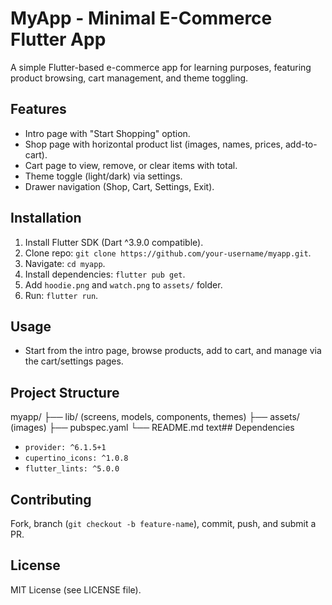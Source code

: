 # MyApp - Minimal E-Commerce Flutter App

A simple Flutter-based e-commerce app for learning purposes, featuring product browsing, cart management, and theme toggling.

## Features
- Intro page with "Start Shopping" option.
- Shop page with horizontal product list (images, names, prices, add-to-cart).
- Cart page to view, remove, or clear items with total.
- Theme toggle (light/dark) via settings.
- Drawer navigation (Shop, Cart, Settings, Exit).

## Installation
1. Install Flutter SDK (Dart ^3.9.0 compatible).
2. Clone repo: `git clone https://github.com/your-username/myapp.git`.
3. Navigate: `cd myapp`.
4. Install dependencies: `flutter pub get`.
5. Add `hoodie.png` and `watch.png` to `assets/` folder.
6. Run: `flutter run`.

## Usage
- Start from the intro page, browse products, add to cart, and manage via the cart/settings pages.

## Project Structure
myapp/
├── lib/ (screens, models, components, themes)
├── assets/ (images)
├── pubspec.yaml
└── README.md
text## Dependencies
- `provider: ^6.1.5+1`
- `cupertino_icons: ^1.0.8`
- `flutter_lints: ^5.0.0`

## Contributing
Fork, branch (`git checkout -b feature-name`), commit, push, and submit a PR.

## License
MIT License (see LICENSE file).
